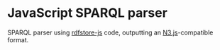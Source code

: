 # JavaScript SPARQL parser

SPARQL parser using [rdfstore-js](https://github.com/antoniogarrote/rdfstore-js) code,
outputting an [N3.js](https://github.com/RubenVerborgh/N3.js)-compatible format.
